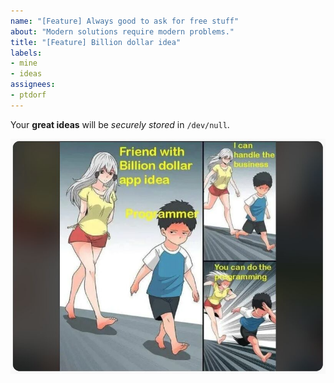 ```yaml
---
name: "[Feature] Always good to ask for free stuff"
about: "Modern solutions require modern problems."
title: "[Feature] Billion dollar idea"
labels:
- mine
- ideas
assignees:
- ptdorf
---
```


Your **great ideas** will be _securely stored_ in `/dev/null`.

![But why](https://raw.githubusercontent.com/jpedro/.github/main/.github/static/img/idea.png)

